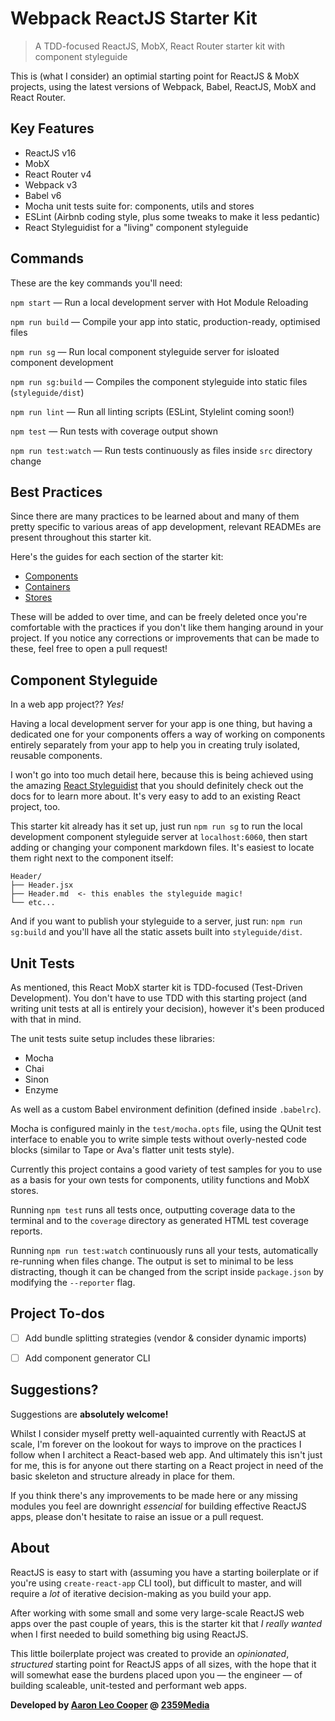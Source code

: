 # Webpack ReactJS Starter Kit

> A TDD-focused ReactJS, MobX, React Router starter kit with component styleguide

This is (what I consider) an optimial starting point for ReactJS & MobX projects, using the latest versions of Webpack, Babel, ReactJS, MobX and React Router.


## Key Features

- ReactJS v16
- MobX
- React Router v4
- Webpack v3
- Babel v6
- Mocha unit tests suite for: components, utils and stores
- ESLint (Airbnb coding style, plus some tweaks to make it less pedantic)
- React Styleguidist for a "living" component styleguide


## Commands

These are the key commands you'll need:

`npm start` — Run a local development server with Hot Module Reloading

`npm run build` — Compile your app into static, production-ready, optimised files

`npm run sg` — Run local component styleguide server for isloated component development

`npm run sg:build` — Compiles the component styleguide into static files (`styleguide/dist`)

`npm run lint` — Run all linting scripts (ESLint, Stylelint coming soon!)

`npm test` — Run tests with coverage output shown

`npm run test:watch` — Run tests continuously as files inside `src` directory change


## Best Practices

Since there are many practices to be learned about and many of them pretty specific
to various areas of app development, relevant READMEs are present throughout this
starter kit.

Here's the guides for each section of the starter kit:

- [Components](src/components/README.md)
- [Containers](src/containers/README.md)
- [Stores](src/stores/README.md)

These will be added to over time, and can be freely deleted once you're comfortable
with the practices if you don't like them hanging around in your project. If you
notice any corrections or improvements that can be made to these, feel free to open
a pull request!


## Component Styleguide

In a web app project?? _Yes!_

Having a local development server for your app is one thing, but having a dedicated
one for your components offers a way of working on components entirely separately
from your app to help you in creating truly isolated, reusable components.

I won't go into too much detail here, because this is being achieved using the
amazing [React Styleguidist](https://react-styleguidist.js.org/) that you should
definitely check out the docs for to learn more about. It's very easy to add to an
existing React project, too.

This starter kit already has it set up, just run `npm run sg` to run the local
development component styleguide server at `localhost:6060`, then start adding or
changing your component markdown files. It's easiest to locate them right next to
the component itself:

```
Header/
├── Header.jsx
├── Header.md  <- this enables the styleguide magic!
└── etc...
```

And if you want to publish your styleguide to a server, just run: `npm run sg:build`
and you'll have all the static assets built into `styleguide/dist`.


## Unit Tests

As mentioned, this React MobX starter kit is TDD-focused (Test-Driven Development).
You don't have to use TDD with this starting project (and writing unit tests at all
is entirely your decision), however it's been produced with that in mind.

The unit tests suite setup includes these libraries:

- Mocha
- Chai
- Sinon
- Enzyme

As well as a custom Babel environment definition (defined inside `.babelrc`).

Mocha is configured mainly in the `test/mocha.opts` file, using the QUnit test
interface to enable you to write simple tests without overly-nested code blocks
(similar to Tape or Ava's flatter unit tests style).

Currently this project contains a good variety of test samples for you to use as
a basis for your own tests for components, utility functions and MobX stores.

Running `npm test` runs all tests once, outputting coverage data to the terminal
and to the `coverage` directory as generated HTML test coverage reports.

Running `npm run test:watch` continuously runs all your tests, automatically
re-running when files change. The output is set to minimal to be less distracting,
though it can be changed from the script inside `package.json` by modifying
the `--reporter` flag.


## Project To-dos

- [ ] Add bundle splitting strategies (vendor & consider dynamic imports)
- [ ] Add component generator CLI


## Suggestions?

Suggestions are **absolutely welcome!**

Whilst I consider myself pretty well-aquainted currently with ReactJS at scale,
I'm forever on the lookout for ways to improve on the practices I follow when I
architect a React-based web app. And ultimately this isn't just for me, this is
for anyone out there starting on a React project in need of the basic skeleton and
structure already in place for them.

If you think there's any improvements to be made here or any missing modules you feel
are downright _essencial_ for building effective ReactJS apps, please don't hesitate
to raise an issue or a pull request.


## About

ReactJS is easy to start with (assuming you have a starting boilerplate or if you're
using `create-react-app` CLI tool), but difficult to master, and will require a _lot_
of iterative decision-making as you build your app.

After working with some small and some very large-scale ReactJS web apps over the past
couple of years, this is the starter kit that _I really wanted_ when I first needed to
build something big using ReactJS.

This little boilerplate project was created to provide an _opinionated_, _structured_
starting point for ReactJS apps of all sizes, with the hope that it will somewhat ease
the burdens placed upon you — the engineer — of building scaleable, unit-tested and
performant web apps.

**Developed by [Aaron Leo Cooper](http://webdevdiaries.com) @
[2359Media](https://2359media.com)**

